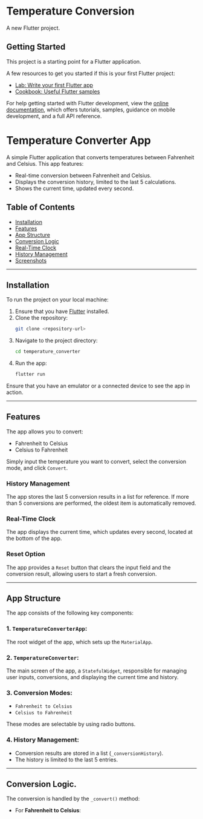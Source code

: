 # Temperature Conversion

A new Flutter project.

## Getting Started

This project is a starting point for a Flutter application.

A few resources to get you started if this is your first Flutter project:

- [Lab: Write your first Flutter app](https://docs.flutter.dev/get-started/codelab)
- [Cookbook: Useful Flutter samples](https://docs.flutter.dev/cookbook)

For help getting started with Flutter development, view the
[online documentation](https://docs.flutter.dev/), which offers tutorials,
samples, guidance on mobile development, and a full API reference.


# Temperature Converter App

A simple Flutter application that converts temperatures between Fahrenheit and Celsius. This app features:

- Real-time conversion between Fahrenheit and Celsius.
- Displays the conversion history, limited to the last 5 calculations.
- Shows the current time, updated every second.

## Table of Contents

- [Installation](#installation)
- [Features](#features)
- [App Structure](#app-structure)
- [Conversion Logic](#conversion-logic)
- [Real-Time Clock](#real-time-clock)
- [History Management](#history-management)
- [Screenshots](#screenshots)

---

## Installation

To run the project on your local machine:

1. Ensure that you have [Flutter](https://flutter.dev/docs/get-started/install) installed.
2. Clone the repository:
    ```bash
    git clone <repository-url>
    ```
3. Navigate to the project directory:
    ```bash
    cd temperature_converter
    ```
4. Run the app:
    ```bash
    flutter run
    ```

Ensure that you have an emulator or a connected device to see the app in action.

---

## Features

The app allows you to convert:

- Fahrenheit to Celsius
- Celsius to Fahrenheit

Simply input the temperature you want to convert, select the conversion mode, and click `Convert`.

### History Management

The app stores the last 5 conversion results in a list for reference. If more than 5 conversions are performed, the oldest item is automatically removed.

### Real-Time Clock

The app displays the current time, which updates every second, located at the bottom of the app.

### Reset Option

The app provides a `Reset` button that clears the input field and the conversion result, allowing users to start a fresh conversion.

---

## App Structure

The app consists of the following key components:

### 1. **`TemperatureConverterApp`**: 

The root widget of the app, which sets up the `MaterialApp`.

### 2. **`TemperatureConverter`**:

The main screen of the app, a `StatefulWidget`, responsible for managing user inputs, conversions, and displaying the current time and history.

### 3. **Conversion Modes**:

- `Fahrenheit to Celsius`
- `Celsius to Fahrenheit`

These modes are selectable by using radio buttons.

### 4. **History Management**:

- Conversion results are stored in a list (`_conversionHistory`).
- The history is limited to the last 5 entries.

---

## Conversion Logic.

The conversion is handled by the `_convert()` method:

- For **Fahrenheit to Celsius**:
